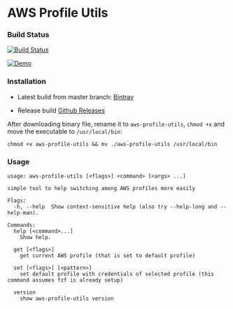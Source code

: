 # AWS Profile Utils

### Build Status
[![Build Status](https://travis-ci.org/hpcsc/aws-profile-utils.png)](https://travis-ci.org/hpcsc/aws-profile-utils)

[![Demo](https://github.com/hpcsc/aws-profile-utils/raw/master/aws-profile-utils.gif)](https://github.com/hpcsc/aws-profile-utils/raw/master/aws-profile-utils.gif)

### Installation

- Latest build from master branch: [Bintray](https://dl.bintray.com/hpcsc/aws-profile-utils)

- Release build [Github Releases](https://github.com/hpcsc/aws-profile-utils/releases)

After downloading binary file, rename it to `aws-profile-utils`, `chmod +x` and move the executable to `/usr/local/bin`:

```
chmod +x aws-profile-utils && mv ./aws-profile-utils /usr/local/bin
```

### Usage

```
usage: aws-profile-utils [<flags>] <command> [<args> ...]

simple tool to help switching among AWS profiles more easily

Flags:
  -h, --help  Show context-sensitive help (also try --help-long and --help-man).

Commands:
  help [<command>...]
    Show help.

  get [<flags>]
    get current AWS profile (that is set to default profile)

  set [<flags>] [<pattern>]
    set default profile with credentials of selected profile (this command assumes fzf is already setup)

  version
    show aws-profile-utils version
```
